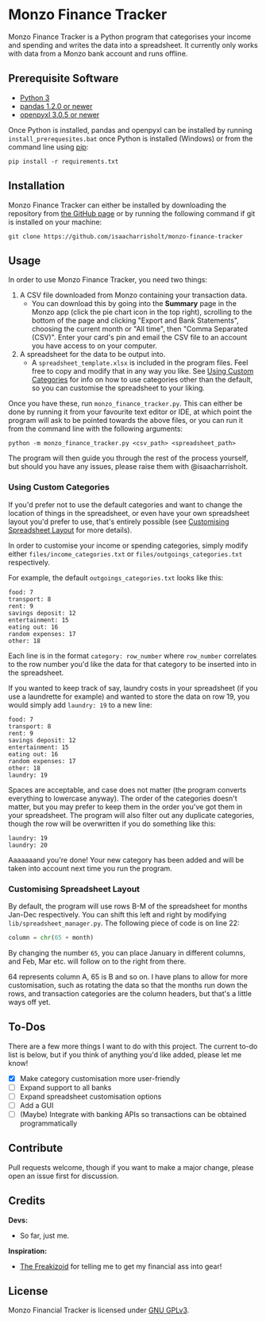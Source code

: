 # Monzo Finance Tracker

Monzo Finance Tracker is a Python program that categorises your income and spending and writes the data into a
spreadsheet. It currently only works with data from a Monzo bank account and runs offline.

## Prerequisite Software

- [Python 3](https://www.python.org/)
- [pandas 1.2.0 or newer](https://pandas.pydata.org/)
- [openpyxl 3.0.5 or newer](https://pypi.org/project/openpyxl/)

Once Python is installed, pandas and openpyxl can be installed by running `install_prerequesites.bat` once Python is 
installed (Windows) or from the command line using [pip](https://pypi.org/project/pip/):

```commandline
pip install -r requirements.txt
```

## Installation

Monzo Finance Tracker can either be installed by downloading the repository from
[the GitHub page](https://github.com/isaacharrisholt/monzo-finance-tracker) or by running the following command if git
is installed on your machine:
```commandline
git clone https://github.com/isaacharrisholt/monzo-finance-tracker
```

## Usage
In order to use Monzo Finance Tracker, you need two things:
1. A CSV file downloaded from Monzo containing your transaction data.
   - You can download this by going into the __Summary__ page in the Monzo app (click the pie chart icon in the top
     right), scrolling to the bottom of the page and clicking "Export and Bank Statements", choosing the current month
     or "All time", then "Comma Separated (CSV)". Enter your card's pin and email the CSV file to an account you have
     access to on your computer.
2. A spreadsheet for the data to be output into.
   - A `spreadsheet_template.xlsx` is included in the program files. Feel free to copy and modify that in any way you
    like. See [Using Custom Categories](#using-custom-categories) for info on how to use categories other than the 
     default, so you can customise the spreadsheet to your liking.
     
Once you have these, run `monzo_finance_tracker.py`. This can either be done by running it from your favourite text
editor or IDE, at which point the program will ask to be pointed towards the above files, or you can run it from the
command line with the following arguments:

```commandline
python -m monzo_finance_tracker.py <csv_path> <spreadsheet_path>
```

The program will then guide you through the rest of the process yourself, but should you have any issues, please raise
them with @isaacharrisholt.

### Using Custom Categories

If you'd prefer not to use the default categories and want to change the location of things in the spreadsheet, or even
have your own spreadsheet layout you'd prefer to use, that's entirely possible (see
[Customising Spreadsheet Layout](#customising-spreadsheet-layout) for more details).

In order to customise your income or spending categories, simply modify either `files/income_categories.txt` or
`files/outgoings_categories.txt` respectively.

For example, the default `outgoings_categories.txt` looks like this:

```text
food: 7
transport: 8
rent: 9
savings deposit: 12
entertainment: 15
eating out: 16
random expenses: 17
other: 18
```

Each line is in the format `category: row_number` where `row_number` correlates to the row number you'd like the data 
for that category to be inserted into in the spreadsheet.

If you wanted to keep track of say, laundry costs in your spreadsheet (if you use a laundrette for example) and wanted 
to store the data on row 19, you would simply add `laundry: 19` to a new line:

```text
food: 7
transport: 8
rent: 9
savings deposit: 12
entertainment: 15
eating out: 16
random expenses: 17
other: 18
laundry: 19
```

Spaces are acceptable, and case does not matter (the program converts everything to lowercase anyway). The order of the 
categories doesn't matter, but you may prefer to keep them in the order you've got them in your spreadsheet. The program
will also filter out any duplicate categories, though the row will be overwritten if you do something like this:

```text
laundry: 19
laundry: 20
```

Aaaaaaand you're done! Your new category has been added and will be taken into account next time you run the program.

### Customising Spreadsheet Layout

By default, the program will use rows B-M of the spreadsheet for months Jan-Dec respectively. You can shift this left
and right by modifying `lib/spreadsheet_manager.py`. The following piece of code is on line 22:
```python
column = chr(65 + month)
```

By changing the number `65`, you can place January in different columns, and Feb, Mar etc. will follow on to the right
from there.

64 represents column A, 65 is B and so on. I have plans to allow for more customisation, such as rotating the data so
that the months run down the rows, and transaction categories are the column headers, but that's a little ways off yet.

## To-Dos

There are a few more things I want to do with this project. The current to-do list is below, but if you think of
anything you'd like added, please let me know!

- [x] Make category customisation more user-friendly
- [ ] Expand support to all banks
- [ ] Expand spreadsheet customisation options
- [ ] Add a GUI
- [ ] \(Maybe) Integrate with banking APIs so transactions can be obtained programmatically

## Contribute

Pull requests welcome, though if you want to make a major change, please open an issue first for discussion.

## Credits

**Devs:**
- So far, just me.

**Inspiration:**
- [The Freakizoid](https://twitter.com/the_freakizoid) for telling me to get my financial ass into gear!

## License

Monzo Financial Tracker is licensed under [GNU GPLv3](https://www.gnu.org/licenses/gpl-3.0.en.html).